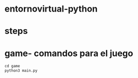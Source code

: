 # entornovirtual-python
# steps

# game- comandos para el juego
```python
cd game
python3 main.py
```